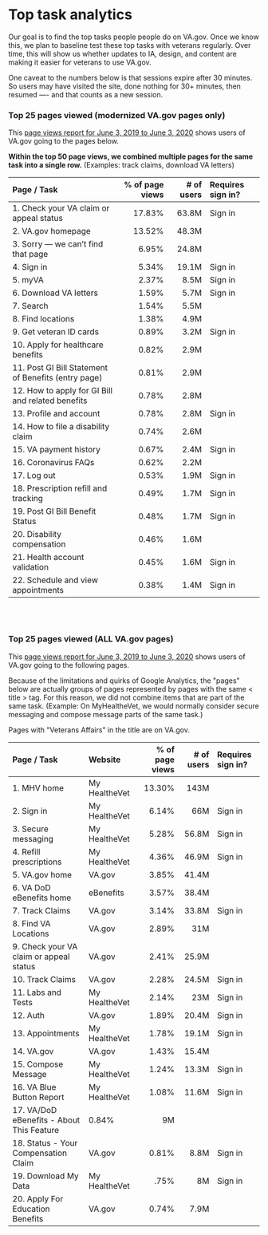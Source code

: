 # Top task analytics 

Our goal is to find the top tasks people people do on VA.gov. Once we know this, we plan to baseline test these top tasks with veterans regularly. Over time, this will show us whether updates to IA, design, and content are making it easier for veterans to use VA.gov. 

One caveat to the numbers below is that sessions expire after 30 minutes. So users may have visited the site, done nothing for 30+ minutes, then resumed —- and that counts as a new session.

### Top 25 pages viewed (modernized VA.gov pages only)
This [page views report for June 3, 2019 to June 3, 2020](https://analytics.google.com/analytics/web/?authuser=0#/report/content-pages/a50123418w177519031p184624291/_u.date00=20190603&_u.date01=20200603&explorer-table.plotKeys=%5B%5D&explorer-table.rowCount=50&explorer-table.rowStart=0&_.useg=builtin1/) shows users of VA.gov going to the pages below. 

**Within the top 50 page views, we combined multiple pages for the same task into a single row.** (Examples: track claims, download VA letters)

| Page / Task  | % of page views | # of users | Requires sign in? |
| :--- | ---: | ---: | :--- |
| 1. Check your VA claim or appeal status  | 17.83%  | 63.8M | Sign in |
| 2. VA.gov homepage  | 13.52%  | 48.3M | 
| 3. Sorry — we can’t find that page  | 6.95%  | 24.8M |
| 4. Sign in  | 5.34%  | 19.1M | Sign in |
| 5. myVA  | 2.37%  | 8.5M | Sign in |
| 6. Download VA letters  | 1.59%  | 5.7M | Sign in |
| 7. Search  | 1.54%  | 5.5M |
| 8. Find locations  | 1.38%  | 4.9M | 
| 9. Get veteran ID cards  | 0.89%  | 3.2M | Sign in | 
| 10. Apply for healthcare benefits  | 0.82%  | 2.9M | 
| 11. Post GI Bill Statement of Benefits (entry page)  | 0.81%  | 2.9M |  
| 12. How to apply for GI Bill and related benefits  | 0.78%  | 2.8M |
| 13. Profile and account  | 0.78%  | 2.8M | Sign in | 
| 14. How to file a disability claim  | 0.74%  | 2.6M |
| 15. VA payment history  | 0.67%  | 2.4M | Sign in |
| 16. Coronavirus FAQs  | 0.62%  | 2.2M |
| 17. Log out  | 0.53%  | 1.9M | Sign in |
| 18. Prescription refill and tracking  | 0.49%  | 1.7M | Sign in |
| 19. Post GI Bill Benefit Status  | 0.48%  | 1.7M | Sign in | 
| 20. Disability compensation  | 0.46%  | 1.6M |
| 21. Health account validation  | 0.45%  | 1.6M | Sign in |
| 22. Schedule and view appointments  | 0.38%  | 1.4M | Sign in |

<br></br>
### Top 25 pages viewed (ALL VA.gov pages)
This [page views report for June 3, 2019 to June 3, 2020](https://analytics.google.com/analytics/web/#/report/content-pages/a50123418w177519031p176188361/_u.date00=20190603&_u.date01=20200603&explorer-table.plotKeys=%5B%5D&explorer-table.rowCount=5000&explorer-segmentExplorer.segmentId=analytics.pageTitle/) shows users of VA.gov going to the following pages. 

Because of the limitations and quirks of Google Analytics, the "pages" below are actually groups of pages represented by pages with the same < title > tag. For this reason, we did not combine items that are part of the same task. (Example: On MyHealtheVet, we would normally consider secure messaging and compose message parts of the same task.)

Pages with "Veterans Affairs" in the title are on VA.gov.

| Page / Task  | Website | % of page views | # of users | Requires sign in? |
| :--- | :--- | ---: | ---: | :--- |
| 1. MHV home  | My HealtheVet | 13.30%  | 143M |
| 2. Sign in  | My HealtheVet | 6.14%  | 66M | Sign in |
| 3. Secure messaging  | My HealtheVet | 5.28%  | 56.8M | Sign in |
| 4. Refill prescriptions  | My HealtheVet | 4.36%  | 46.9M | Sign in | 
| 5. VA.gov home  | VA.gov | 3.85%  | 41.4M | 
| 6. VA DoD eBenefits home  | eBenefits | 3.57%  | 38.4M | 
| 7. Track Claims  | VA.gov | 3.14%  | 33.8M | Sign in |
| 8. Find VA Locations  | VA.gov | 2.89%  | 31M |  
| 9. Check your VA claim or appeal status  | VA.gov | 2.41%  | 25.9M | 
| 10. Track Claims  | VA.gov | 2.28%  | 24.5M | Sign in | 
| 11. Labs and Tests  | My HealtheVet | 2.14%  | 23M | Sign in |
| 12. Auth  | VA.gov | 1.89%  | 20.4M | Sign in | 
| 13. Appointments  | My HealtheVet | 1.78%  | 19.1M | Sign in | 
| 14. VA.gov  | VA.gov | 1.43%  | 15.4M |
| 15. Compose Message  | My HealtheVet | 1.24%  | 13.3M | Sign in |
| 16. VA Blue Button Report  | My HealtheVet | 1.08%  | 11.6M | Sign in | 
| 17. VA/DoD eBenefits - About This Feature  | 0.84%  | 9M | 
| 18. Status - Your Compensation Claim  | VA.gov | 0.81%  | 8.8M | Sign in |
| 19. Download My Data  | My HealtheVet | .75%  | 8M | Sign in | 
| 20. Apply For Education Benefits  | VA.gov | 0.74%  | 7.9M | 






